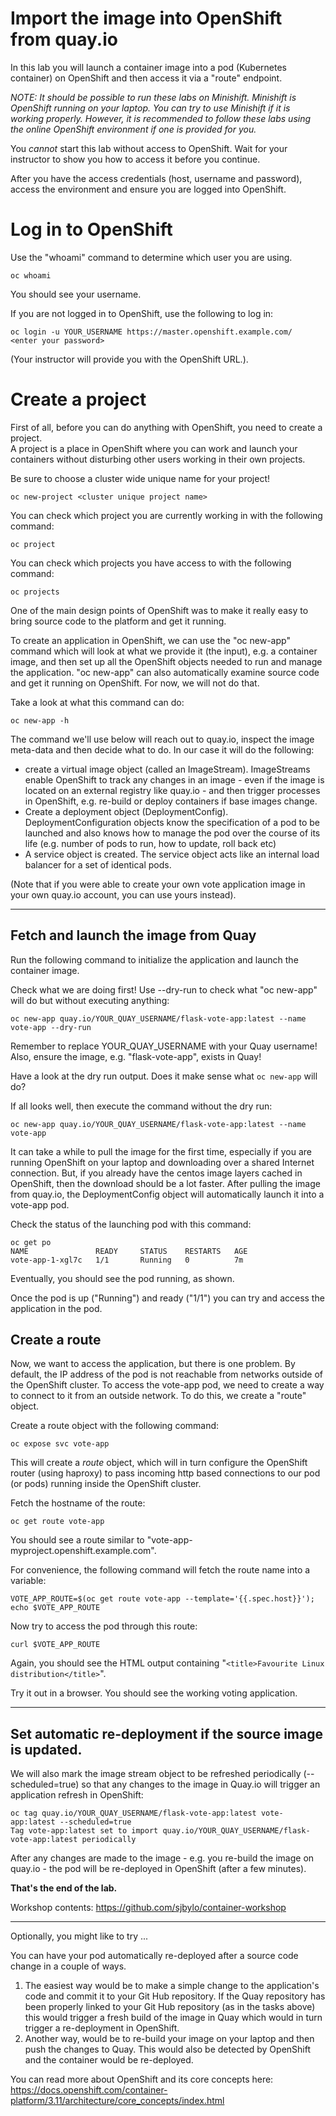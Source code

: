 # Import the image into OpenShift from quay.io 

In this lab you will launch a container image into a pod (Kubernetes container) on OpenShift and then access it via a "route" endpoint.

*NOTE: It should be possible to run these labs on Minishift.  Minishift is OpenShift running on your laptop. You can try to use 
Minishift if it is working properly.  However, it is recommended to follow these labs using the
online OpenShift environment if one is provided for you.*

You *cannot* start this lab without access to OpenShift.  Wait for your instructor to show you how to access it before you continue.

After you have the access credentials (host, username and password), access the environment and ensure you are logged into OpenShift. 

# Log in to OpenShift

Use the "whoami" command to determine which user you are using.

```
oc whoami
```
You should see your username.

If you are not logged in to OpenShift, use the following to log in:

```
oc login -u YOUR_USERNAME https://master.openshift.example.com/
<enter your password>
```
(Your instructor will provide you with the OpenShift URL.).


# Create a project

First of all, before you can do anything with OpenShift, you need to create a project.  
A project is a place in OpenShift where you can work and launch your containers without disturbing other 
users working in their own projects. 

Be sure to choose a cluster wide unique name for your project!

```
oc new-project <cluster unique project name>
```

You can check which project you are currently working in with the following command:

```
oc project
```

You can check which projects you have access to with the following command:

```
oc projects
```

One of the main design points of OpenShift was to make it really easy to bring source code to the platform and get it running. 

To create an application in OpenShift, we can use the "oc new-app" command which will look at what we provide it (the input), e.g. 
a container image, and then set up all the OpenShift objects needed to run and manage the application. "oc new-app" 
can also automatically examine source code and get it running on OpenShift.  For now, we will not do that.

Take a look at what this command can do:

```
oc new-app -h
```

The command we'll use below will reach out to quay.io, inspect the image meta-data and then decide what to do. In our case it will do the following:
- create a virtual image object (called an ImageStream).  ImageStreams enable OpenShift to track any changes in an image - 
even if the image is located on an external registry like quay.io - and then trigger processes in 
OpenShift, e.g. re-build or deploy containers if base images change.
- Create a deployment object (DeploymentConfig).  DeploymentConfiguration objects know the specification of a pod to be launched and also knows how to manage the pod over the course of its life (e.g. number of pods to run, how to update, roll back etc) 
- A service object is created.  The service object acts like an internal load balancer for a set of identical pods. 

(Note that if you were able to create your own vote application image in your own quay.io account, you can use yours instead).

---
## Fetch and launch the image from Quay

Run the following command to initialize the application and launch the container image.

Check what we are doing first! Use --dry-run to check what "oc new-app" will do but without executing anything:

```
oc new-app quay.io/YOUR_QUAY_USERNAME/flask-vote-app:latest --name vote-app --dry-run 
```
Remember to replace YOUR_QUAY_USERNAME with your Quay username!
Also, ensure the image, e.g. "flask-vote-app", exists in Quay!

Have a look at the dry run output.  Does it make sense what `oc new-app` will do? 

If all looks well, then execute the command without the dry run: 

```
oc new-app quay.io/YOUR_QUAY_USERNAME/flask-vote-app:latest --name vote-app 
```

It can take a while to pull the image for the first time, especially if you are running OpenShift on your laptop and 
downloading over a shared Internet connection.   But, if you already have the centos image layers cached in OpenShift, 
then the download should be a lot faster. 
After pulling the image from quay.io, the DeploymentConfig object will automatically launch it into a vote-app pod. 

Check the status of the launching pod with this command:

```
oc get po
NAME               READY     STATUS    RESTARTS   AGE
vote-app-1-xgl7c   1/1       Running   0          7m
```

Eventually, you should see the pod running, as shown.


Once the pod is up ("Running") and ready ("1/1") you can try and access the application in the pod.

## Create a route

Now, we want to access the application, but there is one problem.  By default, the IP address of the pod is not reachable from networks outside of the OpenShift cluster. 
To access the vote-app pod, we need to create a way to connect to it from an outside network.  To do this, we create a "route" object.  

Create a route object with the following command:

```
oc expose svc vote-app
```

This will create a _route_ object, which will in turn configure the OpenShift router (using haproxy) to pass incoming http based connections to our pod (or pods) running inside the OpenShift cluster. 

Fetch the hostname of the route:

```
oc get route vote-app 
```

You should see a route similar to "vote-app-myproject.openshift.example.com".

For convenience, the following command will fetch the route name into a variable:

```
VOTE_APP_ROUTE=$(oc get route vote-app --template='{{.spec.host}}'); echo $VOTE_APP_ROUTE
```

Now try to access the pod through this route:

```
curl $VOTE_APP_ROUTE
```

Again, you should see the HTML output containing "`<title>Favourite Linux distribution</title>`". 

Try it out in a browser.  You should see the working voting application.


---
## Set automatic re-deployment if the source image is updated. 

We will also mark the image stream object to be refreshed periodically (--scheduled=true) so that
any changes to the image in Quay.io will trigger an application refresh in OpenShift:

```
oc tag quay.io/YOUR_QUAY_USERNAME/flask-vote-app:latest vote-app:latest --scheduled=true
Tag vote-app:latest set to import quay.io/YOUR_QUAY_USERNAME/flask-vote-app:latest periodically
```

After any changes are made to the image - e.g. you re-build the image on quay.io - the pod will be re-deployed in OpenShift (after a few minutes). 

**That's the end of the lab.**

Workshop contents: https://github.com/sjbylo/container-workshop

---
Optionally, you might like to try ...

You can have your pod automatically re-deployed after a source code change in a couple of ways.  

1. The easiest way would be to make a simple change to the application's code and commit it to your Git Hub repository. 
If the Quay repository has been properly linked to your Git Hub repository (as in the tasks above)
this would trigger a fresh build of the image in Quay which would in turn trigger a re-deployment in OpenShift.
1. Another way, would be to re-build your image on your laptop and then push the changes to Quay.  This would also be detected by OpenShift and the container would be re-deployed.

You can read more about OpenShift and its core concepts here:
https://docs.openshift.com/container-platform/3.11/architecture/core_concepts/index.html 

